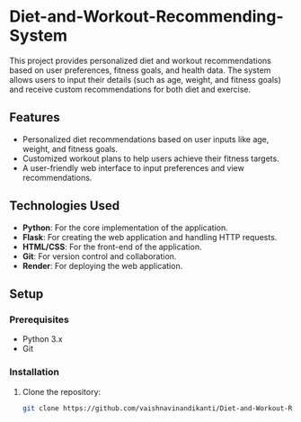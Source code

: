 # Diet-and-Workout-Recommending-System

This project provides personalized diet and workout recommendations based on user preferences, fitness goals, and health data. The system allows users to input their details (such as age, weight, and fitness goals) and receive custom recommendations for both diet and exercise.

## Features

- Personalized diet recommendations based on user inputs like age, weight, and fitness goals.
- Customized workout plans to help users achieve their fitness targets.
- A user-friendly web interface to input preferences and view recommendations.

## Technologies Used

- **Python**: For the core implementation of the application.
- **Flask**: For creating the web application and handling HTTP requests.
- **HTML/CSS**: For the front-end of the application.
- **Git**: For version control and collaboration.
- **Render**: For deploying the web application.

## Setup

### Prerequisites

- Python 3.x
- Git

### Installation

1. Clone the repository:

   ```bash
   git clone https://github.com/vaishnavinandikanti/Diet-and-Workout-Recommender.git
